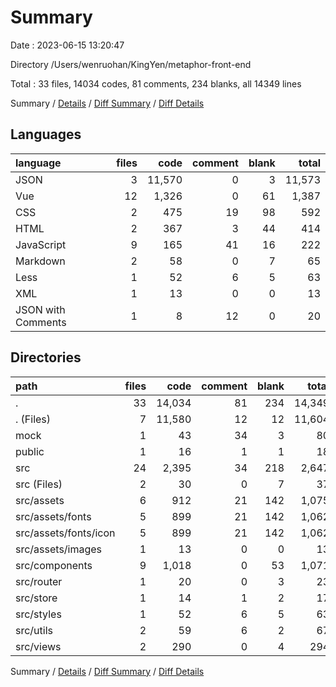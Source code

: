 # Summary

Date : 2023-06-15 13:20:47

Directory /Users/wenruohan/KingYen/metaphor-front-end

Total : 33 files,  14034 codes, 81 comments, 234 blanks, all 14349 lines

Summary / [Details](details.md) / [Diff Summary](diff.md) / [Diff Details](diff-details.md)

## Languages
| language | files | code | comment | blank | total |
| :--- | ---: | ---: | ---: | ---: | ---: |
| JSON | 3 | 11,570 | 0 | 3 | 11,573 |
| Vue | 12 | 1,326 | 0 | 61 | 1,387 |
| CSS | 2 | 475 | 19 | 98 | 592 |
| HTML | 2 | 367 | 3 | 44 | 414 |
| JavaScript | 9 | 165 | 41 | 16 | 222 |
| Markdown | 2 | 58 | 0 | 7 | 65 |
| Less | 1 | 52 | 6 | 5 | 63 |
| XML | 1 | 13 | 0 | 0 | 13 |
| JSON with Comments | 1 | 8 | 12 | 0 | 20 |

## Directories
| path | files | code | comment | blank | total |
| :--- | ---: | ---: | ---: | ---: | ---: |
| . | 33 | 14,034 | 81 | 234 | 14,349 |
| . (Files) | 7 | 11,580 | 12 | 12 | 11,604 |
| mock | 1 | 43 | 34 | 3 | 80 |
| public | 1 | 16 | 1 | 1 | 18 |
| src | 24 | 2,395 | 34 | 218 | 2,647 |
| src (Files) | 2 | 30 | 0 | 7 | 37 |
| src/assets | 6 | 912 | 21 | 142 | 1,075 |
| src/assets/fonts | 5 | 899 | 21 | 142 | 1,062 |
| src/assets/fonts/icon | 5 | 899 | 21 | 142 | 1,062 |
| src/assets/images | 1 | 13 | 0 | 0 | 13 |
| src/components | 9 | 1,018 | 0 | 53 | 1,071 |
| src/router | 1 | 20 | 0 | 3 | 23 |
| src/store | 1 | 14 | 1 | 2 | 17 |
| src/styles | 1 | 52 | 6 | 5 | 63 |
| src/utils | 2 | 59 | 6 | 2 | 67 |
| src/views | 2 | 290 | 0 | 4 | 294 |

Summary / [Details](details.md) / [Diff Summary](diff.md) / [Diff Details](diff-details.md)